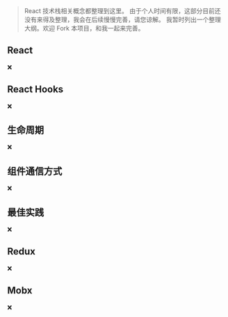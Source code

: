 > React 技术栈相关概念都整理到这里。
> 由于个人时间有限，这部分目前还没有来得及整理，我会在后续慢慢完善，请您谅解。
> 我暂时列出一个整理大纲。欢迎 Fork 本项目，和我一起来完善。

## React

:x:

## React Hooks

:x:

## 生命周期

:x:

## 组件通信方式

:x:

## 最佳实践

:x:

## Redux

:x:

## Mobx

:x:
